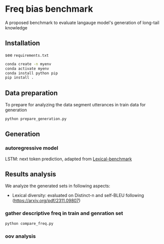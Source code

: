 # Freq bias benchmark

A proposed benchmark to evaluate langauge model's generation of long-tail knowledge


## Installation

see `requirements.txt` 

```bash
conda create -n myenv
conda activate myenv
conda install python pip
pip install .
```


## Data preparation
To prepare for analyzing the data
segment utterances in train data for generation

```bash
python prepare_generation.py
```

## Generation
### autoregressive model
LSTM: next token prediction, adapted from [Lexical-benchmark](https://github.com/Jing-L97/Lexical-benchmark)




## Results analysis
We analyze the generated sets in following aspects:
- Lexical diversity: evaluated on Distinct-n and self-BLEU following (https://arxiv.org/pdf/2311.09807)




### gather descriptive freq in train and genration set
```bash
python compare_freq.py
```

### oov analysis


